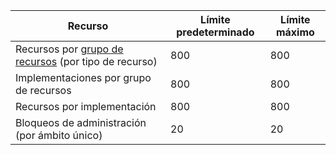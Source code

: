 Recurso|Límite predeterminado|Límite máximo
---|---|---
Recursos por [grupo de recursos](resource-group-overview.md) (por tipo de recurso)|800|800
Implementaciones por grupo de recursos|800|800
Recursos por implementación|800|800
Bloqueos de administración (por ámbito único)|20|20

<!---HONumber=Oct15_HO3-->